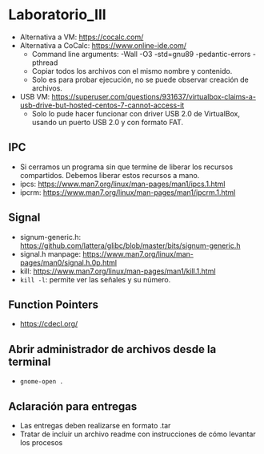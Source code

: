 # Laboratorio_III
- Alternativa a VM: https://cocalc.com/
- Alternativa a CoCalc: https://www.online-ide.com/
  - Command line arguments: -Wall -O3 -std=gnu89 -pedantic-errors -pthread
  - Copiar todos los archivos con el mismo nombre y contenido.
  - Solo es para probar ejecución, no se puede observar creación de archivos.
- USB VM: https://superuser.com/questions/931637/virtualbox-claims-a-usb-drive-but-hosted-centos-7-cannot-access-it
  - Solo lo pude hacer funcionar con driver USB 2.0 de VirtualBox, usando un puerto USB 2.0 y con formato FAT.

## IPC
- Si cerramos un programa sin que termine de liberar los recursos compartidos. Debemos liberar estos recursos a mano.
- ipcs: https://www.man7.org/linux/man-pages/man1/ipcs.1.html
- ipcrm: https://www.man7.org/linux/man-pages/man1/ipcrm.1.html

## Signal
- signum-generic.h: https://github.com/lattera/glibc/blob/master/bits/signum-generic.h
- signal.h manpage: https://www.man7.org/linux/man-pages/man0/signal.h.0p.html
- kill: https://www.man7.org/linux/man-pages/man1/kill.1.html
- ```kill -l```: permite ver las señales y su número.

## Function Pointers
- https://cdecl.org/

## Abrir administrador de archivos desde la terminal 
- ```gnome-open .```

## Aclaración para entregas
- Las entregas deben realizarse en formato .tar
- Tratar de incluir un archivo readme con instrucciones de cómo levantar los procesos
